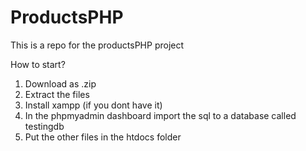 # ProductsPHP

This is a repo for the productsPHP project

How to start?

1. Download as .zip
2. Extract the files
3. Install xampp (if you dont have it)
4. In the phpmyadmin dashboard import the sql to a database called testingdb
5. Put the other files in the htdocs folder
